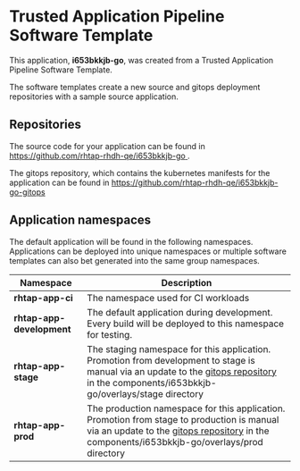 # Trusted Application Pipeline Software Template

This application, **i653bkkjb-go**, was created from a Trusted Application Pipeline Software Template.

The software templates create a new source and gitops deployment repositories with a sample source application. 

## Repositories

The source code for your application can be found in [https://github.com/rhtap-rhdh-qe/i653bkkjb-go ](https://github.com/rhtap-rhdh-qe/i653bkkjb-go ).
 
The gitops repository, which contains the kubernetes manifests for the application can be found in 
[https://github.com/rhtap-rhdh-qe/i653bkkjb-go-gitops ](https://github.com/rhtap-rhdh-qe/i653bkkjb-go-gitops ) 

## Application namespaces 

The default application will be found in the following namespaces. Applications can be deployed into unique namespaces or multiple software templates can also bet generated into the same group namespaces.  

|  Namespace   |  Description   |  
| -------- | -------- |
| **rhtap-app-ci** | The namespace used for CI workloads |
| **rhtap-app-development** | The default application during development. Every build will be deployed to this namespace for testing. |
| **rhtap-app-stage** | The staging namespace for this application. Promotion from development to stage is manual via an update to the [gitops repository](https://github.com/rhtap-rhdh-qe/i653bkkjb-go-gitops ) in the components/i653bkkjb-go/overlays/stage directory |
| **rhtap-app-prod** | The production namespace for this application. Promotion from stage to production is manual via an update to the [gitops repository](https://github.com/rhtap-rhdh-qe/i653bkkjb-go-gitops ) in the components/i653bkkjb-go/overlays/prod directory |